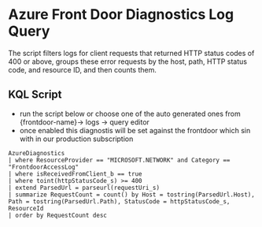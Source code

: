 # Azure Front Door Diagnostics Log Query

The script filters logs for client requests that returned HTTP status codes of 400 or above, groups these error requests by the host, path, HTTP status code, and resource ID, and then counts them.

## KQL Script

- run the script below or choose one of the auto generated ones from {frontdoor-name}-> logs -> query editor
- once enabled this diagnostis will be set against the frontdoor which sin with in our production subscription


```kql
AzureDiagnostics
| where ResourceProvider == "MICROSOFT.NETWORK" and Category == "FrontdoorAccessLog"
| where isReceivedFromClient_b == true
| where toint(httpStatusCode_s) >= 400
| extend ParsedUrl = parseurl(requestUri_s)
| summarize RequestCount = count() by Host = tostring(ParsedUrl.Host), Path = tostring(ParsedUrl.Path), StatusCode = httpStatusCode_s, ResourceId
| order by RequestCount desc
